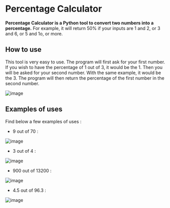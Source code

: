 # Percentage Calculator
**Percentage Calculator is a Python tool to convert two numbers into a percentage.** For example, it will return 50% if your inputs are 1 and 2, or 3 and 6, or 5 and 1o, or more.

## How to use

This tool is very easy to use. The program will first ask for your first number. If you wish to have the percentage of 1 out of 3, it would be the 1.
Then you will be asked for your second number. With the same example, it would be the 3.
The program will then return the percentage of the first number in the second number.

![image](https://user-images.githubusercontent.com/66722031/206806895-ff71115f-d623-44b8-a08a-f5c3d304b5ee.png)

## Examples of uses

Find below a few examples of uses :

- 9 out of 70 :                                     

![image](https://user-images.githubusercontent.com/66722031/206806945-99ab9eb6-6775-4a10-bea9-8d7aa6987f19.png)

- 3 out of 4 :                                     

![image](https://user-images.githubusercontent.com/66722031/206806982-61575f94-5909-45d4-b461-13c239084c04.png)

- 900 out of 13200 :                                     

![image](https://user-images.githubusercontent.com/66722031/206807035-ae670e85-16bd-4040-ac14-ae67f48662d2.png)

- 4.5 out of 96.3 :                                     

![image](https://user-images.githubusercontent.com/66722031/206807068-20bb9515-4275-4bc8-b22b-20dbbe0dff6a.png)
